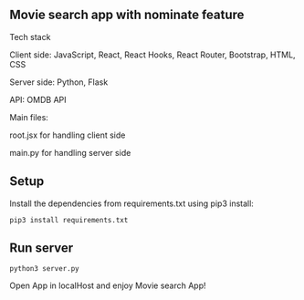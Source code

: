 ## Movie search app with nominate feature


Tech stack

Client side: JavaScript, React, React Hooks, React Router, Bootstrap, HTML, CSS

Server side: Python, Flask

API: OMDB API

Main files:

root.jsx for handling client side

main.py for handling server side

## Setup
Install the dependencies from requirements.txt using pip3 install:

```pip3 install requirements.txt```

## Run server

```python3 server.py```

Open App in localHost and enjoy Movie search App!

